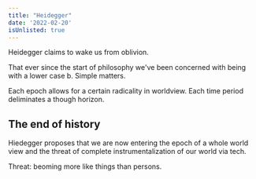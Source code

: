 ```yaml
---
title: "Heidegger"
date: '2022-02-20'
isUnlisted: true
---
```


Heidegger claims to wake us from oblivion.

That ever since the start of philosophy we've been concerned with being with a lower case b. Simple matters.

Each epoch allows for a certain radicality in worldview. Each time period deliminates a though horizon.

## The end of history

Hiedegger proposes that we are now entering the epoch of a whole world view and the threat of complete instrumentalization of our world via tech.

Threat: beoming more like things than persons.
